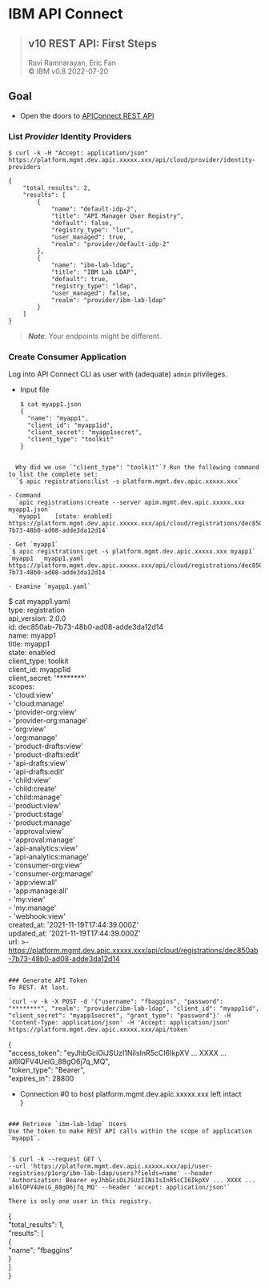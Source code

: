 # IBM API Connect  
> ## v10 REST API: First Steps  
>  Ravi Ramnarayan, Eric Fan    
>  &copy; IBM v0.8  2022-07-20   

## Goal
- Open the doors to [APIConnect REST API](https://apic-api.apiconnect.ibmcloud.com/v10/)  


### List *Provider* Identity  Providers  

`$ curl -k -H "Accept: application/json" https://platform.mgmt.dev.apic.xxxxx.xxx/api/cloud/provider/identity-providers`
```
{
    "total_results": 2,
    "results": [
        {
            "name": "default-idp-2",
            "title": "API Manager User Registry",
            "default": false,
            "registry_type": "lur",
            "user_managed": true,
            "realm": "provider/default-idp-2"
        },
        {
            "name": "ibm-lab-ldap",
            "title": "IBM Lab LDAP",
            "default": true,
            "registry_type": "ldap",
            "user_managed": false,
            "realm": "provider/ibm-lab-ldap"
        }
    ]
}

```
> ***Note***: Your endpoints might be different.


### Create Consumer Application  
Log into API Connect CLI as user with (adequate) `admin` privileges.  

- Input file  
  ```
  $ cat myapp1.json
  {
    "name": "myapp1",
    "client_id": "myapp1id",
    "client_secret": "myapp1secret",
    "client_type": "toolkit"
  }  
```  

  Why did we use `"client_type": "toolkit"`? Run the following command to list the complete set:  
  `$ apic registrations:list -s platform.mgmt.dev.apic.xxxxx.xxx`  

- Command  
  `apic registrations:create --server apim.mgmt.dev.apic.xxxxx.xxx myapp1.json`
  `myapp1    [state: enabled]   https://platform.mgmt.dev.apic.xxxxx.xxx/api/cloud/registrations/dec850ab-7b73-48b0-ad08-adde3da12d14`  

- Get `myapp1`  
`$ apic registrations:get -s platform.mgmt.dev.apic.xxxxx.xxx myapp1`  
`myapp1   myapp1.yaml   https://platform.mgmt.dev.apic.xxxxx.xxx/api/cloud/registrations/dec850ab-7b73-48b0-ad08-adde3da12d14 `  

- Examine `myapp1.yaml`  

  ```  
  $ cat myapp1.yaml  
  type: registration  
  api_version: 2.0.0  
  id: dec850ab-7b73-48b0-ad08-adde3da12d14  
  name: myapp1  
  title: myapp1  
  state: enabled  
  client_type: toolkit  
  client_id: myapp1id  
  client_secret: '********'  
  scopes:  
    - 'cloud:view'  
    - 'cloud:manage'  
    - 'provider-org:view'  
    - 'provider-org:manage'  
    - 'org:view'  
    - 'org:manage'  
    - 'product-drafts:view'  
    - 'product-drafts:edit'  
    - 'api-drafts:view'  
    - 'api-drafts:edit'  
    - 'child:view'  
    - 'child:create'  
    - 'child:manage'  
    - 'product:view'  
    - 'product:stage'  
    - 'product:manage'  
    - 'approval:view'  
    - 'approval:manage'  
    - 'api-analytics:view'  
    - 'api-analytics:manage'  
    - 'consumer-org:view'  
    - 'consumer-org:manage'  
    - 'app:view:all'  
    - 'app:manage:all'  
    - 'my:view'  
    - 'my:manage'  
    - 'webhook:view'  
  created_at: '2021-11-19T17:44:39.000Z'  
  updated_at: '2021-11-19T17:44:39.000Z'  
  url: >-  
    https://platform.mgmt.dev.apic.xxxxx.xxx/api/cloud/registrations/dec850ab-7b73-48b0-ad08-adde3da12d14  
  ```    

### Generate API Token  
To REST. At last.

  `curl -v -k -X POST -d '{"username": "fbaggins", "password": "********", "realm": "provider/ibm-lab-ldap", "client_id": "myapp1id", "client_secret": "myapp1secret", "grant_type": "password"}' -H 'Content-Type: application/json' -H 'Accept: application/json' https://platform.mgmt.dev.apic.xxxxx.xxx/api/token`  

  ```  
  {  
      "access_token": "eyJhbGciOiJSUzI1NiIsInR5cCI6IkpXV ... XXXX ... al6lQFV4UeiG_88gO6j7q_MQ",  
      "token_type": "Bearer",  
      "expires_in": 28800  
  * Connection #0 to host platform.mgmt.dev.apic.xxxxx.xxx left intact  
  }  
  ```  

### Retrieve `ibm-lab-ldap` Users  
Use the token to make REST API calls within the scope of application `myapp1`.  


`$ curl -k --request GET \
  --url 'https://platform.mgmt.dev.apic.xxxxx.xxx/api/user-registries/p1org/ibm-lab-ldap/users?fields=name' --header 'Authorization: Bearer eyJhbGciOiJSUzI1NiIsInR5cCI6IkpXV ... XXXX ... al6lQFV4UeiG_88gO6j7q_MQ' --header 'accept: application/json'`  

There is only one user in this registry.   

  ```  
{  
    "total_results": 1,  
    "results": [  
        {  
            "name": "fbaggins"  
        }  
    ]  
}  
```  
